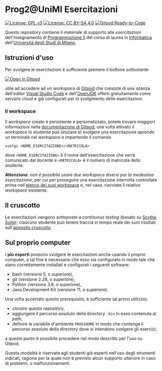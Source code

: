 # Prog2@UniMI Esercitazioni

[![License: GPL v3](https://img.shields.io/badge/License-GPL%20v3-blue.svg)](http://www.gnu.org/licenses/gpl-3.0)
[![License: CC BY-SA 4.0](https://img.shields.io/badge/License-CC%20BY--SA%204.0-blue.svg)](http://creativecommons.org/licenses/by-sa/4.0/)
[![Gitpod Ready-to-Code](https://img.shields.io/badge/Gitpod-ready--to--code-blue?logo=gitpod)](https://bit.ly/34lXYkT)

Questo repository contiene il materiale di supporto alle *esercitazioni*
dell'insegnamento di [Programmazione II](https://prog2.di.unimi.it/) del corso
di laurea in [Informatica](https://informatica.cdl.unimi.it/it) dell'[Università
degli Studi di Milano](http://www.unimi.it/).

## Istruzioni d'uso

Per svolgere le esercitazioni è sufficiente premere il bottone sottostante

[![Open in Gitpod](https://gitpod.io/button/open-in-gitpod.svg)](https://bit.ly/34lXYkT)

utile ad accedere ad un *workspace* di [Gitpod](https://www.gitpod.io/) che
consiste di una istanza dell'editor [Visual Studio
Code](https://code.visualstudio.com/) e
dell'[OpenJDK](https://openjdk.java.net/) offerti gratuitamente come servizio
cloud e già configurati per lo svolgimento delle esercitazioni.

### Il workspace

Il *workspace* creato è persistente e personalizzato, potete trovare maggiori
informazioni nella [documentazione di Gitpod](https://www.gitpod.io/docs/); una
volta attivato il *workspace* lo studente può (iniziare a) svolgere una
esercitazione aprendo un terminale nel *workspace* e impartendo il comando

    svolgi <NOME_ESERCITAZIONE>/<MATRICOLA>

dove `<NOME_ESERCITAZIONE>` è il nome dell'esercitazione che verrà comunicato
dal docente e `<MATRICOLA>` è il numero di matricola dello studente.

**Attenzione**: *non è possibile usare due workspace diversi per la medesima
esercitazione*, per cui per proseguire una esercitazione interrotta controllate
prima nell'[elenco dei suoi workspace](https://gitpod.io/workspaces/) e, nel
caso, riavviate il relativo *workspace* esistente.

## Il cruscotto

Le esercitazioni vengono sottoposte a *continuous testing* (basato su [Scythe
Suite](https://github.com/scythe-suite)); ciascuno studente può tenere traccia
in tempo reale dei suoi risultati sull'[apposito
cruscotto](http://reaper.srv.di.unimi.it/st/prog2ese/).

## Sul proprio computer

I **più esperti** possono svolgere le esercitazioni anche usando il proprio
computer, a tal fine è necessario che esso sia configurato in modo tale che
siano correttamente installati e configurati i seguenti software:

* bash (versione 5, o superiore),
* git (versione 2.28, o superiore),
* Python (versione 3.8, o superiore),
* Java Development Kit (versione 11, o superiore).

Una volta accertato questo prerequisito, è sufficiente (al primo utilizzo):

*  *clonare* questo repository,
* aggiungere il percorso assoluto della directory `.bin` in esso contenuta al *path*,
* definire la variabile d'ambiente `PROG2HOME` in modo che contenga il percorso
  assoluto della directory dove si intendono svolgere gli esercizi;

a questo punto è possibile procedere nel modo descritto per l'uso su Gitpod.

Questa modalità è riservata agli studenti già esperti nell'uso degli strumenti
indicati, ragione per la quale non è previsto alcun supporto ulteriore in caso
di problemi, o malfunzionamenti.
